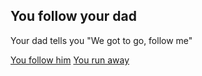 ## You follow your dad

Your dad tells you "We got to go, follow me"

[You follow him](following.md)
[You run away](run.md)
